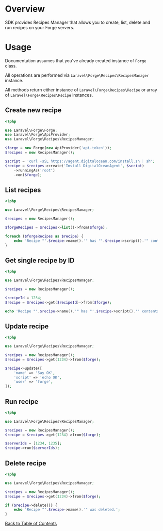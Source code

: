 # Overview

SDK provides Recipes Manager that allows you to create, list, delete and run recipes on your Forge servers.

# Usage

Documentation assumes that you've already created instance of `Forge` class.

All operations are performed via `Laravel\Forge\Recipes\RecipesManager` instance.

All methods return either instance of `Laravel\Forge\Recipes\Recipe` or array of `Laravel\Forge\Recipes\Recipe` instances.

## Create new recipe

```php
<?php

use Laravel\Forge\Forge;
use Laravel\Forge\ApiProvider;
use Laravel\Forge\Recipes\RecipesManager;

$forge = new Forge(new ApiProvider('api-token'));
$recipes = new RecipesManager();

$script = 'curl -sSL https://agent.digitalocean.com/install.sh | sh';
$recipe = $recipes->create('Install DigitalOceanAgent', $script)
    ->runningAs('root')
    ->on($forge);
```

## List recipes

```php
<?php

use Laravel\Forge\Recipes\RecipesManager;

$recipes = new RecipesManager();

$forgeRecipes = $recipes->list()->from($forge);

foreach ($forgeRecipes as $recipe) {
    echo 'Recipe "'.$recipe->name().'" has "'.$recipe->script().'" contents and is running as '.$recipe->user().' user.';
}
```

## Get single recipe by ID

```php
<?php

use Laravel\Forge\Recipes\RecipesManager;

$recipes = new RecipesManager();

$recipeId = 1234;
$recipe = $recipes->get($recipeId)->from($forge);

echo 'Recipe "'.$recipe->name().'" has "'.$recipe->script().'" contents and is running as '.$recipe->user().' user.';
```

## Update recipe

```php
<?php

use Laravel\Forge\Recipes\RecipesManager;

$recipes = new RecipesManager();
$recipe = $recipes->get(1234)->from($forge);

$recipe->update([
    'name' => 'Say OK',
    'script' => 'echo OK',
    'user' => 'forge',
]);
```

## Run recipe

```php
<?php

use Laravel\Forge\Recipes\RecipesManager;

$recipes = new RecipesManager();
$recipe = $recipes->get(1234)->from($forge);

$serverIds = [1234, 1235];
$recipe->run($serverIds);
```

## Delete recipe

```php
<?php

use Laravel\Forge\Recipes\RecipesManager;

$recipes = new RecipesManager();
$recipe = $recipes->get(1234)->from($forge);

if ($recipe->delete()) {
    echo 'Recipe "'.$recipe->name().'" was deleted.';
}
```

[Back to Table of Contents](./readme.md)
